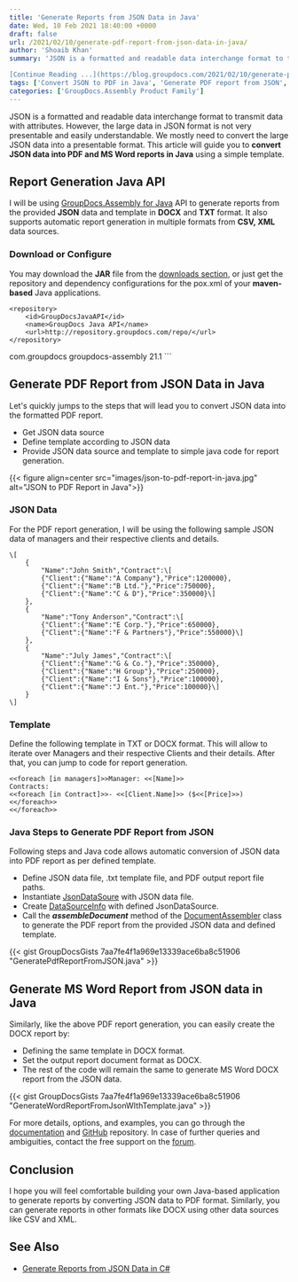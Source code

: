 ```yaml
---
title: 'Generate Reports from JSON Data in Java'
date: Wed, 10 Feb 2021 18:40:00 +0000
draft: false
url: /2021/02/10/generate-pdf-report-from-json-data-in-java/
author: 'Shoaib Khan'
summary: 'JSON is a formatted and readable data interchange format to transmit data with attributes. However, the large data in JSON format is not very presentable and easily understandable. We mostly need to convert the large JSON data into a presentable format. This article will guide you to **convert JSON data into PDF report in Java** using a simple template.

[Continue Reading ...](https://blog.groupdocs.com/2021/02/10/generate-pdf-report-from-json-data-in-java)'
tags: ['Convert JSON to PDF in Java', 'Generate PDF report from JSON', 'Generate PDF Report in Java', 'JSON to PDF using Template in Java']
categories: ['GroupDocs.Assembly Product Family']
---
```


JSON is a formatted and readable data interchange format to transmit data with attributes. However, the large data in JSON format is not very presentable and easily understandable. We mostly need to convert the large JSON data into a presentable format. This article will guide you to **convert JSON data into PDF and MS Word reports in Java** using a simple template.

## Report Generation Java API

I will be using [GroupDocs.Assembly for Java](https://products.groupdocs.com/assembly/java) API to generate reports from the provided **JSON** data and template in **DOCX** and **TXT** format. It also supports automatic report generation in multiple formats from **CSV, XML** data sources.

### Download or Configure

You may download the **JAR** file from the [downloads section](https://downloads.groupdocs.com/assembly/java), or just get the repository and dependency configurations for the pox.xml of your **maven-based** Java applications.

```
<repository>
	<id>GroupDocsJavaAPI</id>
	<name>GroupDocs Java API</name>
	<url>http://repository.groupdocs.com/repo/</url>
</repository>
``````
<dependency>
        <groupId>com.groupdocs</groupId>
        <artifactId>groupdocs-assembly</artifactId>
        <version>21.1</version> 
</dependency>
```

## Generate PDF Report from JSON Data in Java

Let's quickly jumps to the steps that will lead you to convert JSON data into the formatted PDF report.

*   Get JSON data source
*   Define template according to JSON data
*   Provide JSON data source and template to simple java code for report generation.



{{< figure align=center src="images/json-to-pdf-report-in-java.jpg" alt="JSON to PDF Report in Java">}}


### JSON Data

For the PDF report generation, I will be using the following sample JSON data of managers and their respective clients and details.

```
\[
	{
		"Name":"John Smith","Contract":\[
		{"Client":{"Name":"A Company"},"Price":1200000},
		{"Client":{"Name":"B Ltd."},"Price":750000},
		{"Client":{"Name":"C & D"},"Price":350000}\]
	},
	{
		"Name":"Tony Anderson","Contract":\[
		{"Client":{"Name":"E Corp."},"Price":650000},
		{"Client":{"Name":"F & Partners"},"Price":550000}\]
	},
	{
		"Name":"July James","Contract":\[
		{"Client":{"Name":"G & Co."},"Price":350000},
		{"Client":{"Name":"H Group"},"Price":250000},
		{"Client":{"Name":"I & Sons"},"Price":100000},
		{"Client":{"Name":"J Ent."},"Price":100000}\]
	}
\]
```

### Template

Define the following template in TXT or DOCX format. This will allow to iterate over Managers and their respective Clients and their details. After that, you can jump to code for report generation.

```
<<foreach [in managers]>>Manager: <<[Name]>>
Contracts:
<<foreach [in Contract]>>- <<[Client.Name]>> ($<<[Price]>>)
<</foreach>>
<</foreach>>
```

### Java Steps to Generate PDF Report from JSON

Following steps and Java code allows automatic conversion of JSON data into PDF report as per defined template.

*   Define JSON data file, .txt template file, and PDF output report file paths.
*   Instantiate [JsonDataSoure](https://apireference.groupdocs.com/assembly/java/com.groupdocs.assembly/JsonDataSource) with JSON data file.
*   Create [DataSourceInfo](https://apireference.groupdocs.com/assembly/java/com.groupdocs.assembly/DataSourceInfo) with defined JsonDataSource.
*   Call the _**assembleDocument**_ method of the [DocumentAssembler](https://apireference.groupdocs.com/assembly/java/com.groupdocs.assembly/DocumentAssembler) class to generate the PDF report from the provided JSON data and defined template.

{{< gist GroupDocsGists 7aa7fe4f1a969e13339ace6ba8c51906 "GeneratePdfReportFromJSON.java" >}}

## Generate MS Word Report from JSON data in Java

Similarly, like the above PDF report generation, you can easily create the DOCX report by:

*   Defining the same template in DOCX format.
*   Set the output report document format as DOCX.
*   The rest of the code will remain the same to generate MS Word DOCX report from the JSON data.

{{< gist GroupDocsGists 7aa7fe4f1a969e13339ace6ba8c51906 "GenerateWordReportFromJsonWIthTemplate.java" >}}

For more details, options, and examples, you can go through the [documentation](https://docs.groupdocs.com/assembly/java/) and [GitHub](https://github.com/groupdocs-assembly/GroupDocs.Assembly-for-Java) repository. In case of further queries and ambiguities, contact the free support on the [forum](https://forum.groupdocs.com/c/assembly).

## Conclusion

I hope you will feel comfortable building your own Java-based application to generate reports by converting JSON data to PDF format. Similarly, you can generate reports in other formats like DOCX using other data sources like CSV and XML.

## See Also

*   [Generate Reports from JSON Data in C#](https://blog.groupdocs.com/2021/03/20/generate-reports-from-json-data-in-csharp/)




